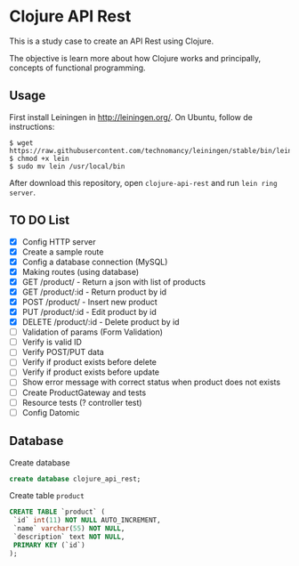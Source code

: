 # Clojure API Rest

This is a study case to create an API Rest using Clojure.

The objective is learn more about how Clojure works and principally, concepts of functional programming.

## Usage
First install Leiningen in http://leiningen.org/.
On Ubuntu, follow de instructions:
```
$ wget https://raw.githubusercontent.com/technomancy/leiningen/stable/bin/lein
$ chmod +x lein
$ sudo mv lein /usr/local/bin
```

After download this repository, open `clojure-api-rest` and run `lein ring server`.

## TO DO List
 - [X] Config HTTP server
 - [X] Create a sample route
 - [X] Config a database connection (MySQL)
 - [X] Making routes (using database)
  - [X] GET /product/ - Return a json with list of products
  - [X] GET /product/:id - Return product by id
  - [X] POST /product/ - Insert new product
  - [X] PUT /product/:id - Edit product by id
  - [X] DELETE /product/:id - Delete product by id
 - [ ] Validation of params (Form Validation)
  - [ ] Verify is valid ID
  - [ ] Verify POST/PUT data
  - [ ] Verify if product exists before delete
  - [ ] Verify if product exists before update
  - [ ] Show error message with correct status when product does not exists
 - [ ] Create ProductGateway and tests
 - [ ] Resource tests (? controller test)
 - [ ] Config Datomic

## Database

Create database

```sql
create database clojure_api_rest;
```

Create table `product`

```sql
CREATE TABLE `product` (
 `id` int(11) NOT NULL AUTO_INCREMENT,
 `name` varchar(55) NOT NULL,
 `description` text NOT NULL,
 PRIMARY KEY (`id`)
);
```
